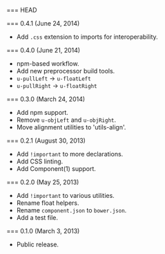 === HEAD

=== 0.4.1 (June 24, 2014)

* Add `.css` extension to imports for interoperability.

=== 0.4.0 (June 21, 2014)

* npm-based workflow.
* Add new preprocessor build tools.
* `u-pullLeft` -> `u-floatLeft`
* `u-pullRight` -> `u-floatRight`

=== 0.3.0 (March 24, 2014)

* Add npm support.
* Remove `u-objLeft` and `u-objRight`.
* Move alignment utilities to 'utils-align'.

=== 0.2.1 (August 30, 2013)

* Add `!important` to more declarations.
* Add CSS linting.
* Add Component(1) support.

=== 0.2.0 (May 25, 2013)

* Add `!important` to various utilities.
* Rename float helpers.
* Rename `component.json` to `bower.json`.
* Add a test file.

=== 0.1.0 (March 3, 2013)

* Public release.

